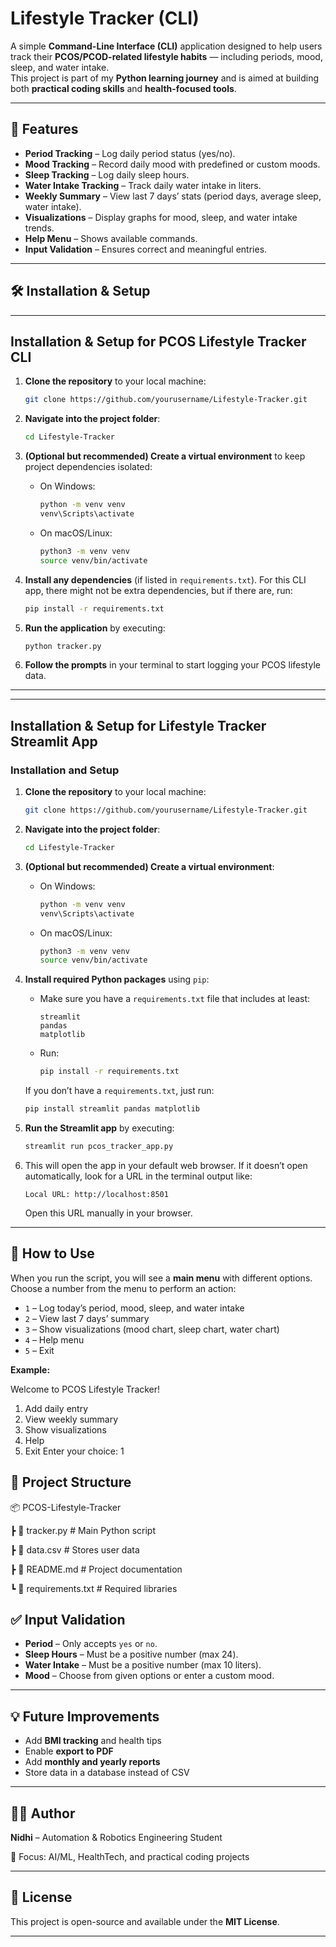 
# Lifestyle Tracker (CLI)

A simple **Command-Line Interface (CLI)** application designed to help users track their **PCOS/PCOD-related lifestyle habits** — including periods, mood, sleep, and water intake.  
This project is part of my **Python learning journey** and is aimed at building both **practical coding skills** and **health-focused tools**.

---

## 📌 Features

- **Period Tracking** – Log daily period status (yes/no).
- **Mood Tracking** – Record daily mood with predefined or custom moods.
- **Sleep Tracking** – Log daily sleep hours.
- **Water Intake Tracking** – Track daily water intake in liters.
- **Weekly Summary** – View last 7 days’ stats (period days, average sleep, water intake).
- **Visualizations** – Display graphs for mood, sleep, and water intake trends.
- **Help Menu** – Shows available commands.
- **Input Validation** – Ensures correct and meaningful entries.

---

## 🛠️ Installation & Setup
---

## Installation & Setup for **PCOS Lifestyle Tracker CLI**

1. **Clone the repository** to your local machine:

   ```bash
   git clone https://github.com/yourusername/Lifestyle-Tracker.git

2. **Navigate into the project folder**:

   ```bash
   cd Lifestyle-Tracker
   ```

3. **(Optional but recommended) Create a virtual environment** to keep project dependencies isolated:

   * On Windows:

     ```bash
     python -m venv venv
     venv\Scripts\activate
     ```

   * On macOS/Linux:

     ```bash
     python3 -m venv venv
     source venv/bin/activate
     ```

4. **Install any dependencies** (if listed in `requirements.txt`). For this CLI app, there might not be extra dependencies, but if there are, run:

   ```bash
   pip install -r requirements.txt
   ```

5. **Run the application** by executing:

   ```bash
   python tracker.py
   ```

6. **Follow the prompts** in your terminal to start logging your PCOS lifestyle data.

---



---
##  Installation & Setup for Lifestyle Tracker Streamlit App

### Installation and Setup

1. **Clone the repository** to your local machine:

   ```bash
   git clone https://github.com/yourusername/Lifestyle-Tracker.git

2. **Navigate into the project folder**:

   ```bash
   cd Lifestyle-Tracker

   ```

3. **(Optional but recommended) Create a virtual environment**:

   * On Windows:

     ```bash
     python -m venv venv
     venv\Scripts\activate
     ```

   * On macOS/Linux:

     ```bash
     python3 -m venv venv
     source venv/bin/activate
     ```

4. **Install required Python packages** using `pip`:

   * Make sure you have a `requirements.txt` file that includes at least:

     ```
     streamlit
     pandas
     matplotlib
     ```

   * Run:

     ```bash
     pip install -r requirements.txt
     ```

   If you don’t have a `requirements.txt`, just run:

   ```bash
   pip install streamlit pandas matplotlib
   ```

5. **Run the Streamlit app** by executing:

   ```bash
   streamlit run pcos_tracker_app.py
   ```

6. This will open the app in your default web browser.
   If it doesn’t open automatically, look for a URL in the terminal output like:

   ```
   Local URL: http://localhost:8501
   ```

   Open this URL manually in your browser.

---


## 📖 How to Use

When you run the script, you will see a **main menu** with different options.
Choose a number from the menu to perform an action:

* `1` – Log today’s period, mood, sleep, and water intake
* `2` – View last 7 days’ summary
* `3` – Show visualizations (mood chart, sleep chart, water chart)
* `4` – Help menu
* `5` – Exit

**Example:**

Welcome to PCOS Lifestyle Tracker!
1. Add daily entry
2. View weekly summary
3. Show visualizations
4. Help
5. Exit
Enter your choice: 1


## 📂 Project Structure

📦 PCOS-Lifestyle-Tracker

 ┣ 📜 tracker.py        # Main Python script
 
 ┣ 📜 data.csv               # Stores user data
 
 ┣ 📜 README.md              # Project documentation
 
 ┗ 📜 requirements.txt       # Required libraries


## ✅ Input Validation

* **Period** – Only accepts `yes` or `no`.
* **Sleep Hours** – Must be a positive number (max 24).
* **Water Intake** – Must be a positive number (max 10 liters).
* **Mood** – Choose from given options or enter a custom mood.

---

## 💡 Future Improvements

* Add **BMI tracking** and health tips
* Enable **export to PDF**
* Add **monthly and yearly reports**
* Store data in a database instead of CSV

---

## 🧑‍💻 Author

**Nidhi** – Automation & Robotics Engineering Student

📌 Focus: AI/ML, HealthTech, and practical coding projects


---

## 📜 License

This project is open-source and available under the **MIT License**.

---


